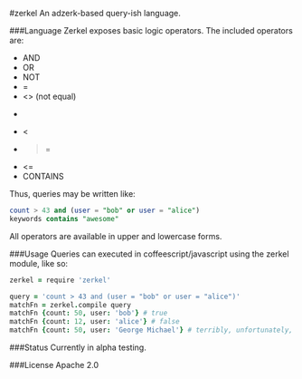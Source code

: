 #zerkel
An adzerk-based query-ish language.

###Language
Zerkel exposes basic logic operators. The included operators are:
 * AND
 * OR
 * NOT
 * =
 * <> (not equal)
 * >
 * <
 * >=
 * <=
 * CONTAINS

Thus, queries may be written like:

```sql
count > 43 and (user = "bob" or user = "alice")
keywords contains "awesome"
```

All operators are available in upper and lowercase forms.

###Usage
Queries can executed in coffeescript/javascript using the zerkel module, like so:

```coffeescript
zerkel = require 'zerkel'

query = 'count > 43 and (user = "bob" or user = "alice")'
matchFn = zerkel.compile query
matchFn {count: 50, user: 'bob'} # true
matchFn {count: 12, user: 'alice'} # false
matchFn {count: 50, user: 'George Michael'} # terribly, unfortunately, false
```

###Status
Currently in alpha testing.

###License
Apache 2.0